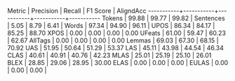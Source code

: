 Metric     | Precision |    Recall |  F1 Score | AligndAcc
-----------+-----------+-----------+-----------+-----------
Tokens     |     99.88 |     99.77 |     99.82 |
Sentences  |      5.05 |      8.79 |      6.41 |
Words      |     97.34 |     94.90 |     96.11 |
UPOS       |     86.34 |     84.17 |     85.25 |     88.70
XPOS       |      0.00 |      0.00 |      0.00 |      0.00
UFeats     |     61.00 |     59.47 |     60.23 |     62.67
AllTags    |      0.00 |      0.00 |      0.00 |      0.00
Lemmas     |     69.03 |     67.30 |     68.15 |     70.92
UAS        |     51.95 |     50.64 |     51.29 |     53.37
LAS        |     45.11 |     43.98 |     44.54 |     46.34
CLAS       |     40.61 |     40.91 |     40.76 |     42.23
MLAS       |     25.01 |     25.19 |     25.10 |     26.01
BLEX       |     28.85 |     29.06 |     28.95 |     30.00
ELAS       |      0.00 |      0.00 |      0.00 |
EULAS      |      0.00 |      0.00 |      0.00 |
